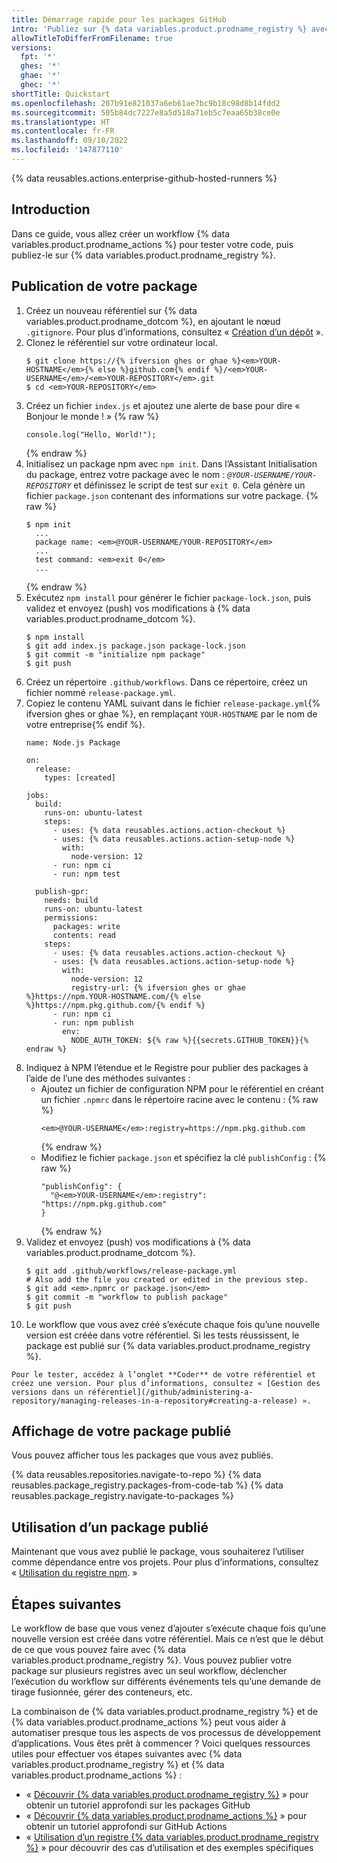 ```yaml
---
title: Démarrage rapide pour les packages GitHub
intro: 'Publiez sur {% data variables.product.prodname_registry %} avec {% data variables.product.prodname_actions %}.'
allowTitleToDifferFromFilename: true
versions:
  fpt: '*'
  ghes: '*'
  ghae: '*'
  ghec: '*'
shortTitle: Quickstart
ms.openlocfilehash: 207b91e821037a6eb61ae7bc9b18c98d8b14fdd2
ms.sourcegitcommit: 505b84dc7227e8a5d518a71eb5c7eaa65b38ce0e
ms.translationtype: HT
ms.contentlocale: fr-FR
ms.lasthandoff: 09/10/2022
ms.locfileid: '147877110'
---
```

{% data reusables.actions.enterprise-github-hosted-runners %}

## Introduction

Dans ce guide, vous allez créer un workflow {% data variables.product.prodname_actions %} pour tester votre code, puis publiez-le sur {% data variables.product.prodname_registry %}.

## Publication de votre package

1. Créez un nouveau référentiel sur {% data variables.product.prodname_dotcom %}, en ajoutant le nœud `.gitignore`. Pour plus d’informations, consultez « [Création d’un dépôt](/github/creating-cloning-and-archiving-repositories/creating-a-new-repository) ».
2. Clonez le référentiel sur votre ordinateur local.
    ```shell
    $ git clone https://{% ifversion ghes or ghae %}<em>YOUR-HOSTNAME</em>{% else %}github.com{% endif %}/<em>YOUR-USERNAME</em>/<em>YOUR-REPOSITORY</em>.git
    $ cd <em>YOUR-REPOSITORY</em>
    ```
3. Créez un fichier `index.js` et ajoutez une alerte de base pour dire « Bonjour le monde ! »
    {% raw %}
    ```javascript{:copy}
    console.log("Hello, World!");
    ```
    {% endraw %}
4. Initialisez un package npm avec `npm init`. Dans l’Assistant Initialisation du package, entrez votre package avec le nom : _`@YOUR-USERNAME/YOUR-REPOSITORY`_ et définissez le script de test sur `exit 0`. Cela génère un fichier `package.json` contenant des informations sur votre package.
    {% raw %}
    ```shell
    $ npm init
      ...
      package name: <em>@YOUR-USERNAME/YOUR-REPOSITORY</em>
      ...
      test command: <em>exit 0</em>
      ...    
    ```
    {% endraw %}
5. Exécutez `npm install` pour générer le fichier `package-lock.json`, puis validez et envoyez (push) vos modifications à {% data variables.product.prodname_dotcom %}.
    ```shell
    $ npm install
    $ git add index.js package.json package-lock.json
    $ git commit -m "initialize npm package"
    $ git push
    ```
6. Créez un répertoire `.github/workflows`. Dans ce répertoire, créez un fichier nommé `release-package.yml`.
7. Copiez le contenu YAML suivant dans le fichier `release-package.yml`{% ifversion ghes or ghae %}, en remplaçant `YOUR-HOSTNAME` par le nom de votre entreprise{% endif %}.
    ```yaml{:copy}
    name: Node.js Package

    on:
      release:
        types: [created]

    jobs:
      build:
        runs-on: ubuntu-latest
        steps:
          - uses: {% data reusables.actions.action-checkout %}
          - uses: {% data reusables.actions.action-setup-node %}
            with:
              node-version: 12
          - run: npm ci
          - run: npm test

      publish-gpr:
        needs: build
        runs-on: ubuntu-latest
        permissions:
          packages: write
          contents: read
        steps:
          - uses: {% data reusables.actions.action-checkout %}
          - uses: {% data reusables.actions.action-setup-node %}
            with:
              node-version: 12
              registry-url: {% ifversion ghes or ghae %}https://npm.YOUR-HOSTNAME.com/{% else %}https://npm.pkg.github.com/{% endif %}
          - run: npm ci
          - run: npm publish
            env:
              NODE_AUTH_TOKEN: ${% raw %}{{secrets.GITHUB_TOKEN}}{% endraw %}
    ```
8. Indiquez à NPM l’étendue et le Registre pour publier des packages à l’aide de l’une des méthodes suivantes :
   - Ajoutez un fichier de configuration NPM pour le référentiel en créant un fichier `.npmrc` dans le répertoire racine avec le contenu : {% raw %}
      ```shell
      <em>@YOUR-USERNAME</em>:registry=https://npm.pkg.github.com
      ```
      {% endraw %}
   - Modifiez le fichier `package.json` et spécifiez la clé `publishConfig` : {% raw %}
      ```shell
      "publishConfig": {
        "@<em>YOUR-USERNAME</em>:registry": "https://npm.pkg.github.com"
      }
      ```
      {% endraw %}
9. Validez et envoyez (push) vos modifications à {% data variables.product.prodname_dotcom %}.
    ```shell
    $ git add .github/workflows/release-package.yml
    # Also add the file you created or edited in the previous step.
    $ git add <em>.npmrc or package.json</em>
    $ git commit -m "workflow to publish package"
    $ git push
    ```
10.  Le workflow que vous avez créé s’exécute chaque fois qu’une nouvelle version est créée dans votre référentiel. Si les tests réussissent, le package est publié sur {% data variables.product.prodname_registry %}.
    
    Pour le tester, accédez à l’onglet **Coder** de votre référentiel et créez une version. Pour plus d’informations, consultez « [Gestion des versions dans un référentiel](/github/administering-a-repository/managing-releases-in-a-repository#creating-a-release) ».

## Affichage de votre package publié

Vous pouvez afficher tous les packages que vous avez publiés.

{% data reusables.repositories.navigate-to-repo %} {% data reusables.package_registry.packages-from-code-tab %} {% data reusables.package_registry.navigate-to-packages %}

## Utilisation d’un package publié

Maintenant que vous avez publié le package, vous souhaiterez l’utiliser comme dépendance entre vos projets. Pour plus d’informations, consultez « [Utilisation du registre npm](/packages/working-with-a-github-packages-registry/working-with-the-npm-registry#installing-a-package). »

## Étapes suivantes

Le workflow de base que vous venez d’ajouter s’exécute chaque fois qu’une nouvelle version est créée dans votre référentiel. Mais ce n’est que le début de ce que vous pouvez faire avec {% data variables.product.prodname_registry %}. Vous pouvez publier votre package sur plusieurs registres avec un seul workflow, déclencher l’exécution du workflow sur différents événements tels qu’une demande de tirage fusionnée, gérer des conteneurs, etc.

La combinaison de {% data variables.product.prodname_registry %} et de {% data variables.product.prodname_actions %} peut vous aider à automatiser presque tous les aspects de vos processus de développement d’applications. Vous êtes prêt à commencer ? Voici quelques ressources utiles pour effectuer vos étapes suivantes avec {% data variables.product.prodname_registry %} et {% data variables.product.prodname_actions %} :

- « [Découvrir {% data variables.product.prodname_registry %}](/packages/learn-github-packages) » pour obtenir un tutoriel approfondi sur les packages GitHub
- « [Découvrir {% data variables.product.prodname_actions %}](/actions/learn-github-actions) » pour obtenir un tutoriel approfondi sur GitHub Actions
- « [Utilisation d’un registre {% data variables.product.prodname_registry %}](/packages/working-with-a-github-packages-registry) » pour découvrir des cas d’utilisation et des exemples spécifiques
